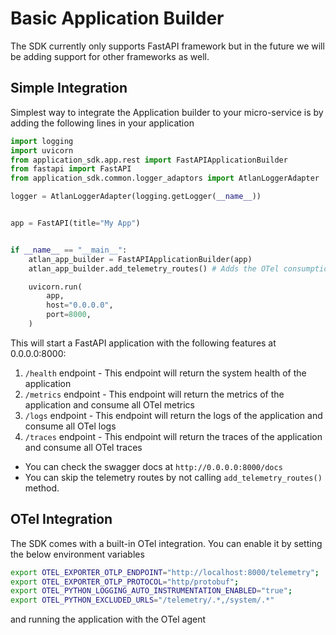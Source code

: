 # Basic Application Builder

The SDK currently only supports FastAPI framework but in the future we will be adding support for other frameworks as well.


## Simple Integration
Simplest way to integrate the Application builder to your micro-service is by adding the following lines in your application
```python
import logging
import uvicorn
from application_sdk.app.rest import FastAPIApplicationBuilder
from fastapi import FastAPI
from application_sdk.common.logger_adaptors import AtlanLoggerAdapter

logger = AtlanLoggerAdapter(logging.getLogger(__name__))


app = FastAPI(title="My App")


if __name__ == "__main__":
    atlan_app_builder = FastAPIApplicationBuilder(app)
    atlan_app_builder.add_telemetry_routes() # Adds the OTel consumption API routes

    uvicorn.run(
        app,
        host="0.0.0.0",
        port=8000,
    )
```
This will start a FastAPI application with the following features at 0.0.0.0:8000:
1. `/health` endpoint - This endpoint will return the system health of the application
2. `/metrics` endpoint - This endpoint will return the metrics of the application and consume all OTel metrics
3. `/logs` endpoint - This endpoint will return the logs of the application and consume all OTel logs
4. `/traces` endpoint - This endpoint will return the traces of the application and consume all OTel traces

- You can check the swagger docs at `http://0.0.0.0:8000/docs`
- You can skip the telemetry routes by not calling `add_telemetry_routes()` method.

## OTel Integration
The SDK comes with a built-in OTel integration. You can enable it by setting the below environment variables
```bash
export OTEL_EXPORTER_OTLP_ENDPOINT="http://localhost:8000/telemetry";
export OTEL_EXPORTER_OTLP_PROTOCOL="http/protobuf";
export OTEL_PYTHON_LOGGING_AUTO_INSTRUMENTATION_ENABLED="true";
export OTEL_PYTHON_EXCLUDED_URLS="/telemetry/.*,/system/.*"
```
and running the application with the OTel agent